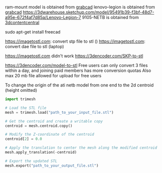 ram-mount model is obtained from [grabcad](https://grabcad.com/library/ram-102u-b-2461-ram-mounts-1)
lenovo-legion is obtained from [grabcad](https://grabcad.com/library/lenovo-legion-laptop-1)
https://3dwarehouse.sketchup.com/model/95491b39-f3bf-48d7-a95e-672f4af7d85a/Lenovo-Legion-7
9105-NETB is obtained from [3dcontentcentral](https://www.3dcontentcentral.com/Model-Preview-Resp.aspx?catalogId=201&id=1239590)


sudo apt-get install freecad


https://imagetostl.com: convert stp file to stl ()
https://imagetostl.com: convert dae file to stl (laptop)

https://imagetostl.com didn't work
https://3dencoder.com/SKP-to-stl


https://3dencoder.com/model-to-stl
Free users can only convert 3 files within a day, and joining paid members has more conversion quotas
Also max 20 mb file allowed for upload for free users

To change the origin of the ati netb model from one end to the 2d centroid (height omitted)

```python
import trimesh

# Load the STL file
mesh = trimesh.load("path_to_your_input_file.stl")

# Get the centroid and create a writable copy
centroid = mesh.centroid.copy()

# Modify the Z-coordinate of the centroid
centroid[2] = 0.0

# Apply the translation to center the mesh along the modified centroid
mesh.apply_translation(-centroid)

# Export the updated STL
mesh.export("path_to_your_output_file.stl")
```
